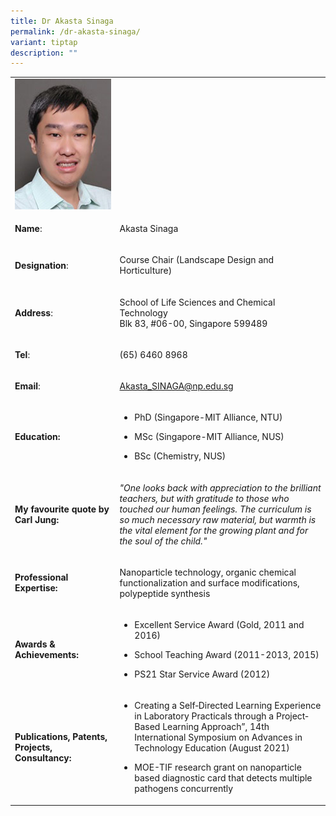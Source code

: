 ```yaml
---
title: Dr Akasta Sinaga
permalink: /dr-akasta-sinaga/
variant: tiptap
description: ""
---
```

<table style="minWidth: 50px">
<colgroup>
<col>
<col>
</colgroup>
<tbody>
<tr>
<td rowspan="1" colspan="1">
<div class="isomer-image-wrapper">
<img style="width: 100%" height="auto" width="100%" alt="Akasta Sinaga" src="/images/LSCT/Akasta_Sinaga.jpg">
</div>
</td>
<td rowspan="1" colspan="1">
<p></p>
</td>
</tr>
<tr>
<td rowspan="1" colspan="1">
<p><strong>Name</strong>:&nbsp;&nbsp;&nbsp;&nbsp;&nbsp;&nbsp;&nbsp;&nbsp;&nbsp;&nbsp;&nbsp;&nbsp;&nbsp;&nbsp;&nbsp;&nbsp;&nbsp;&nbsp;&nbsp;&nbsp;&nbsp;&nbsp;&nbsp;&nbsp;&nbsp;</p>
</td>
<td rowspan="1" colspan="1">
<p>​Akasta Sinaga</p>
</td>
</tr>
<tr>
<td rowspan="1" colspan="1">
<p>​<strong>Designation</strong>:</p>
</td>
<td rowspan="1" colspan="1">
<p>​Course Chair (Landscape Design and Horticulture)​</p>
</td>
</tr>
<tr>
<td rowspan="1" colspan="1">
<p><strong>Address</strong>: ​</p>
</td>
<td rowspan="1" colspan="1">
<p>School of Life Sciences and Chemical Technology
<br>Blk 83, #06-00, Singapore 599489​</p>
</td>
</tr>
<tr>
<td rowspan="1" colspan="1">
<p><strong>Tel</strong>: &nbsp;&nbsp;&nbsp; ​</p>
</td>
<td rowspan="1" colspan="1">
<p>(65) 6460 8968</p>
</td>
</tr>
<tr>
<td rowspan="1" colspan="1">
<p><strong>Email</strong>: ​</p>
</td>
<td rowspan="1" colspan="1">
<p><a href="mailto:Akasta_SINAGA@np.edu.sg" rel="noopener noreferrer nofollow" target="_blank">Akasta_SINAGA@np.edu.sg</a>
</p>
</td>
</tr>
<tr>
<td rowspan="1" colspan="1">
<p><strong>Education:</strong>
</p>
</td>
<td rowspan="1" colspan="1">
<ul data-tight="true" class="tight">
<li>
<p>PhD (Singapore-MIT Alliance, NTU)​</p>
</li>
<li>
<p>MSc (Singapore-MIT Alliance, NUS)</p>
</li>
<li>
<p>​BSc (Chemistry, NUS)</p>
</li>
</ul>
</td>
</tr>
<tr>
<td rowspan="1" colspan="1">
<p><strong>My favourite quote by Carl Jung:</strong>
</p>
</td>
<td rowspan="1" colspan="1">
<p><em>"One looks back with appreciation to the brilliant teachers, but with gratitude to those who touched our human feelings. The curriculum is so much necessary raw material, but warmth is the vital element for the growing plant and for the soul of the child."</em>
</p>
</td>
</tr>
<tr>
<td rowspan="1" colspan="1">
<p><strong>Professional Expertise​:</strong>
</p>
</td>
<td rowspan="1" colspan="1">
<p>Nanoparticle technology, organic chemical functionalization and surface
modifications, polypeptide synthesis</p>
</td>
</tr>
<tr>
<td rowspan="1" colspan="1">
<p><strong>Awards &amp; Achievements​:</strong>
</p>
</td>
<td rowspan="1" colspan="1">
<ul data-tight="true" class="tight">
<li>
<p>​Excellent Service Award (Gold, 2011 and 2016)</p>
</li>
<li>
<p>School Teaching Award (2011-2013, 2015)</p>
</li>
<li>
<p>​​PS21 Star Service Award (2012)</p>
</li>
</ul>
</td>
</tr>
<tr>
<td rowspan="1" colspan="1">
<p><strong>Publications, Patents, Projects, Consultancy:</strong>
</p>
</td>
<td rowspan="1" colspan="1">
<ul data-tight="true" class="tight">
<li>
<p>Creating a Self‐Directed Learning Experience in Laboratory Practicals
through a Project‐Based Learning Approach”, 14th International Symposium
on Advances in Technology Education (August 2021)</p>
</li>
<li>
<p>MOE-TIF research grant on nanoparticle based diagnostic card that detects
multiple pathogens concurrently</p>
</li>
</ul>
</td>
</tr>
</tbody>
</table>
<p></p>